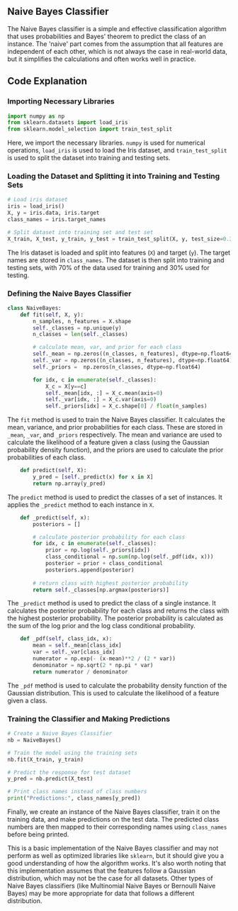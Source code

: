 
## Naive Bayes Classifier

The Naive Bayes classifier is a simple and effective classification algorithm that uses probabilities and Bayes' theorem to predict the class of an instance. The 'naive' part comes from the assumption that all features are independent of each other, which is not always the case in real-world data, but it simplifies the calculations and often works well in practice.

## Code Explanation

### Importing Necessary Libraries

```python
import numpy as np
from sklearn.datasets import load_iris
from sklearn.model_selection import train_test_split
```

Here, we import the necessary libraries. `numpy` is used for numerical operations, `load_iris` is used to load the Iris dataset, and `train_test_split` is used to split the dataset into training and testing sets.

### Loading the Dataset and Splitting it into Training and Testing Sets

```python
# Load iris dataset
iris = load_iris()
X, y = iris.data, iris.target
class_names = iris.target_names

# Split dataset into training set and test set
X_train, X_test, y_train, y_test = train_test_split(X, y, test_size=0.3, random_state=1)
```

The Iris dataset is loaded and split into features (`X`) and target (`y`). The target names are stored in `class_names`. The dataset is then split into training and testing sets, with 70% of the data used for training and 30% used for testing.

### Defining the Naive Bayes Classifier

```python
class NaiveBayes:
    def fit(self, X, y):
        n_samples, n_features = X.shape
        self._classes = np.unique(y)
        n_classes = len(self._classes)

        # calculate mean, var, and prior for each class
        self._mean = np.zeros((n_classes, n_features), dtype=np.float64)
        self._var = np.zeros((n_classes, n_features), dtype=np.float64)
        self._priors =  np.zeros(n_classes, dtype=np.float64)

        for idx, c in enumerate(self._classes):
            X_c = X[y==c]
            self._mean[idx, :] = X_c.mean(axis=0)
            self._var[idx, :] = X_c.var(axis=0)
            self._priors[idx] = X_c.shape[0] / float(n_samples)
```

The `fit` method is used to train the Naive Bayes classifier. It calculates the mean, variance, and prior probabilities for each class. These are stored in `_mean`, `_var`, and `_priors` respectively. The mean and variance are used to calculate the likelihood of a feature given a class (using the Gaussian probability density function), and the priors are used to calculate the prior probabilities of each class.

```python
    def predict(self, X):
        y_pred = [self._predict(x) for x in X]
        return np.array(y_pred)
```

The `predict` method is used to predict the classes of a set of instances. It applies the `_predict` method to each instance in `X`.

```python
    def _predict(self, x):
        posteriors = []

        # calculate posterior probability for each class
        for idx, c in enumerate(self._classes):
            prior = np.log(self._priors[idx])
            class_conditional = np.sum(np.log(self._pdf(idx, x)))
            posterior = prior + class_conditional
            posteriors.append(posterior)
            
        # return class with highest posterior probability
        return self._classes[np.argmax(posteriors)]
```

The `_predict` method is used to predict the class of a single instance. It calculates the posterior probability for each class and returns the class with the highest posterior probability. The posterior probability is calculated as the sum of the log prior and the log class conditional probability.

```python
    def _pdf(self, class_idx, x):
        mean = self._mean[class_idx]
        var = self._var[class_idx]
        numerator = np.exp(- (x-mean)**2 / (2 * var))
        denominator = np.sqrt(2 * np.pi * var)
        return numerator / denominator
```

The `_pdf` method is used to calculate the probability density function of the Gaussian distribution. This is used to calculate the likelihood of a feature given a class.

### Training the Classifier and Making Predictions

```python
# Create a Naive Bayes Classifier
nb = NaiveBayes()

# Train the model using the training sets
nb.fit(X_train, y_train)

# Predict the response for test dataset
y_pred = nb.predict(X_test)

# Print class names instead of class numbers
print("Predictions:", class_names[y_pred])
```

Finally, we create an instance of the Naive Bayes classifier, train it on the training data, and make predictions on the test data. The predicted class numbers are then mapped to their corresponding names using `class_names` before being printed.

This is a basic implementation of the Naive Bayes classifier and may not perform as well as optimized libraries like `sklearn`, but it should give you a good understanding of how the algorithm works. It's also worth noting that this implementation assumes that the features follow a Gaussian distribution, which may not be the case for all datasets. Other types of Naive Bayes classifiers (like Multinomial Naive Bayes or Bernoulli Naive Bayes) may be more appropriate for data that follows a different distribution. 

